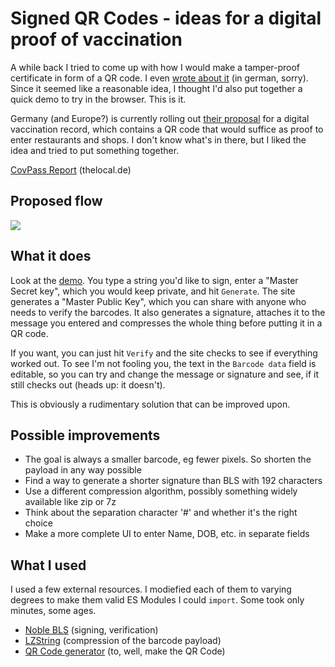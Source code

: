 # Signed QR Codes - ideas for a digital proof of vaccination

A while back I tried to come up with how I would make a tamper-proof certificate in form of a QR code. I even [wrote about it](https://oelna.de/blog/4269) (in german, sorry). Since it seemed like a reasonable idea, I thought I'd also put together a quick demo to try in the browser. This is it.

Germany (and Europe?) is currently rolling out [their proposal](https://digitaler-impfnachweis-app.de/) for a digital vaccination record, which contains a QR code that would suffice as proof to enter restaurants and shops. I don't know what's in there, but I liked the idea and tried to put something together.

[CovPass Report](https://www.thelocal.de/20210527/covpass-germany-starts-first-trial-for-new-digital-vaccination-pass/) (thelocal.de)

## Proposed flow

![](https://oelna.de/blog/wp-photos/2021-05-18/corona-impf-qr-code.png)

## What it does

Look at the [demo](https://oelna.github.io/signed-qr-codes/).
You type a string you'd like to sign, enter a "Master Secret key", which you would keep private, and hit `Generate`.
The site generates a "Master Public Key", which you can share with anyone who needs to verify the barcodes. It also generates a signature, attaches it to the message you entered and compresses the whole thing before putting it in a QR code.

If you want, you can just hit `Verify` and the site checks to see if everything worked out. To see I'm not fooling you, the text in the `Barcode data` field is editable, so you can try and change the message or signature and see, if it still checks out (heads up: it doesn't).

This is obviously a rudimentary solution that can be improved upon.

## Possible improvements

- The goal is always a smaller barcode, eg fewer pixels. So shorten the payload in any way possible
- Find a way to generate a shorter signature than BLS with 192 characters
- Use a different compression algorithm, possibly something widely available like zip or 7z
- Think about the separation character '#' and whether it's the right choice
- Make a more complete UI to enter Name, DOB, etc. in separate fields

## What I used

I used a few external resources. I modiefied each of them to varying degrees to make them valid ES Modules I could `import`. Some took only minutes, some ages.

- [Noble BLS](https://github.com/paulmillr/noble-bls12-381) (signing, verification)
- [LZString](https://pieroxy.net/blog/pages/lz-string/) (compression of the barcode payload)
- [QR Code generator](https://www.nayuki.io/page/qr-code-generator-library) (to, well, make the QR Code)
